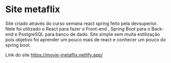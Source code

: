 # Site metaflix

Site criado através do curso semana react spring feito pela devsuperior.
Nele foi utilizado o React para fazer o Front-end , Spring Boot para o Back-end e PostgreSQL para banco de dado.
Site simple sem muita estilização pois objetivo foi aprender um pouco mais de react e conhecer um pouco do spring boot.

Link do site https://movie-metaflix.netlify.app/



